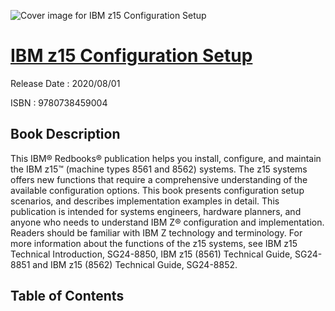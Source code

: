 ![Cover image for IBM z15 Configuration Setup](https://imgdetail.ebookreading.net/cover/cover/202109/EB9780738459004.jpg)

[IBM z15 Configuration Setup](https://ebookreading.net/view/book/IBM+z15+Configuration+Setup-EB9780738459004_1.html "IBM z15 Configuration Setup")
====================================================================================================================

Release Date : 2020/08/01

ISBN : 9780738459004

Book Description
-----------------

This IBM® Redbooks® publication helps you install, configure, and maintain the IBM z15™ (machine types 8561 and 8562) systems. The z15 systems offers new functions that require a comprehensive understanding of the available configuration options. This book presents configuration setup scenarios, and describes implementation examples in detail.
This publication is intended for systems engineers, hardware planners, and anyone who needs to understand IBM Z® configuration and implementation. Readers should be familiar with IBM Z technology and terminology. For more information about the functions of the z15 systems, see IBM z15 Technical Introduction, SG24-8850, IBM z15 (8561) Technical Guide, SG24-8851 and IBM z15 (8562) Technical Guide, SG24-8852.


Table of Contents
-----------------


